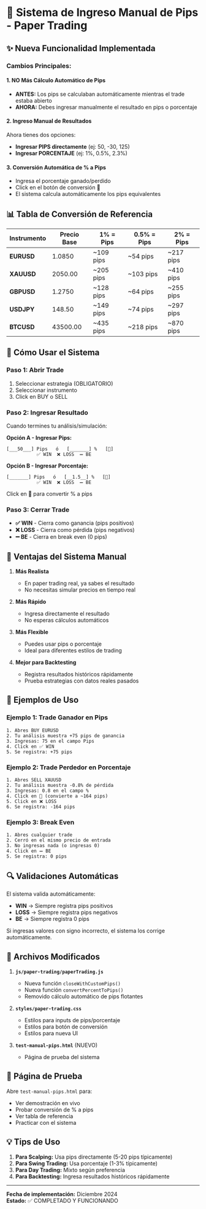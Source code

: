 # 🎯 Sistema de Ingreso Manual de Pips - Paper Trading

## ✨ Nueva Funcionalidad Implementada

### **Cambios Principales:**

#### 1. **NO Más Cálculo Automático de Pips**
- **ANTES:** Los pips se calculaban automáticamente mientras el trade estaba abierto
- **AHORA:** Debes ingresar manualmente el resultado en pips o porcentaje

#### 2. **Ingreso Manual de Resultados**
Ahora tienes dos opciones:
- **Ingresar PIPS directamente** (ej: 50, -30, 125)
- **Ingresar PORCENTAJE** (ej: 1%, 0.5%, 2.3%)

#### 3. **Conversión Automática de % a Pips**
- Ingresa el porcentaje ganado/perdido
- Click en el botón de conversión 🔄
- El sistema calcula automáticamente los pips equivalentes

## 📊 Tabla de Conversión de Referencia

| Instrumento | Precio Base | 1% = Pips | 0.5% = Pips | 2% = Pips |
|-------------|------------|-----------|-------------|-----------|
| **EURUSD**  | 1.0850     | ~109 pips | ~54 pips    | ~217 pips |
| **XAUUSD**  | 2050.00    | ~205 pips | ~103 pips   | ~410 pips |
| **GBPUSD**  | 1.2750     | ~128 pips | ~64 pips    | ~255 pips |
| **USDJPY**  | 148.50     | ~149 pips | ~74 pips    | ~297 pips |
| **BTCUSD**  | 43500.00   | ~435 pips | ~218 pips   | ~870 pips |

## 🔧 Cómo Usar el Sistema

### **Paso 1: Abrir Trade**
1. Seleccionar estrategia (OBLIGATORIO)
2. Seleccionar instrumento
3. Click en BUY o SELL

### **Paso 2: Ingresar Resultado**
Cuando termines tu análisis/simulación:

**Opción A - Ingresar Pips:**
```
[___50___] Pips   ó   [_______] %   [🔄]
           ✅ WIN  ❌ LOSS  ➖ BE
```

**Opción B - Ingresar Porcentaje:**
```
[_______] Pips   ó   [__1.5__] %   [🔄]
           ✅ WIN  ❌ LOSS  ➖ BE
```
Click en 🔄 para convertir % a pips

### **Paso 3: Cerrar Trade**
- **✅ WIN** - Cierra como ganancia (pips positivos)
- **❌ LOSS** - Cierra como pérdida (pips negativos)
- **➖ BE** - Cierra en break even (0 pips)

## 🎯 Ventajas del Sistema Manual

1. **Más Realista**
   - En paper trading real, ya sabes el resultado
   - No necesitas simular precios en tiempo real

2. **Más Rápido**
   - Ingresa directamente el resultado
   - No esperas cálculos automáticos

3. **Más Flexible**
   - Puedes usar pips o porcentaje
   - Ideal para diferentes estilos de trading

4. **Mejor para Backtesting**
   - Registra resultados históricos rápidamente
   - Prueba estrategias con datos reales pasados

## 📝 Ejemplos de Uso

### **Ejemplo 1: Trade Ganador en Pips**
```
1. Abres BUY EURUSD
2. Tu análisis muestra +75 pips de ganancia
3. Ingresas: 75 en el campo Pips
4. Click en ✅ WIN
5. Se registra: +75 pips
```

### **Ejemplo 2: Trade Perdedor en Porcentaje**
```
1. Abres SELL XAUUSD
2. Tu análisis muestra -0.8% de pérdida
3. Ingresas: 0.8 en el campo %
4. Click en 🔄 (convierte a ~164 pips)
5. Click en ❌ LOSS
6. Se registra: -164 pips
```

### **Ejemplo 3: Break Even**
```
1. Abres cualquier trade
2. Cerró en el mismo precio de entrada
3. No ingresas nada (o ingresas 0)
4. Click en ➖ BE
5. Se registra: 0 pips
```

## 🔍 Validaciones Automáticas

El sistema valida automáticamente:
- **WIN** → Siempre registra pips positivos
- **LOSS** → Siempre registra pips negativos
- **BE** → Siempre registra 0 pips

Si ingresas valores con signo incorrecto, el sistema los corrige automáticamente.

## 📁 Archivos Modificados

1. **`js/paper-trading/paperTrading.js`**
   - Nueva función `closeWithCustomPips()`
   - Nueva función `convertPercentToPips()`
   - Removido cálculo automático de pips flotantes

2. **`styles/paper-trading.css`**
   - Estilos para inputs de pips/porcentaje
   - Estilos para botón de conversión
   - Estilos para nueva UI

3. **`test-manual-pips.html`** (NUEVO)
   - Página de prueba del sistema

## 🧪 Página de Prueba

Abre `test-manual-pips.html` para:
- Ver demostración en vivo
- Probar conversión de % a pips
- Ver tabla de referencia
- Practicar con el sistema

## 💡 Tips de Uso

1. **Para Scalping:** Usa pips directamente (5-20 pips típicamente)
2. **Para Swing Trading:** Usa porcentaje (1-3% típicamente)
3. **Para Day Trading:** Mixto según preferencia
4. **Para Backtesting:** Ingresa resultados históricos rápidamente

---

**Fecha de implementación:** Diciembre 2024  
**Estado:** ✅ COMPLETADO Y FUNCIONANDO
